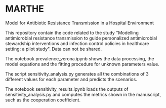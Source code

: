 # MARTHE
Model for Antibiotic Resistance Transmission in a Hospital Environment

This repository contain the code related to the study "Modelling antimicrobial resistance transmission to guide personalized antimicrobial stewardship interventions and infection control policies in healthcare setting: a pilot study".
Data can not be shared.

The notebook prevalence_verona.ipynb shows the data processing, the model equations and the fitting procedure for unknown parameters value.

The script sensitivity_analysis.py generates all the combinations of 3 different values for each parameter and predicts the scenarios.

The notebook sensitivity_results.ipynb loads the outputs of sensitivity_analysis.py and computes the metrics shown in the manuscript, such as the cooperation coefficient.

